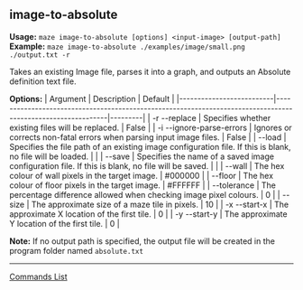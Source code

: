 ## image-to-absolute
**Usage:** `maze image-to-absolute [options] <input-image> [output-path]`
**Example:** `maze image-to-absolute ./examples/image/small.png ./output.txt -r`

Takes an existing Image file, parses it into a graph, and outputs an Absolute definition text file.

**Options:**
| Argument                 | Description                                                                                                 | Default |
|--------------------------|-------------------------------------------------------------------------------------------------------------|---------|
| -r --replace             | Specifies whether existing files will be replaced.                                                          | False   |
| -i --ignore-parse-errors | Ignores or corrects non-fatal errors when parsing input image files.                                        | False   |
| --load                   | Specifies the file path of an existing image configuration file.  If this is blank, no file will be loaded. |         |
| --save                   | Specifies the name of a saved image configuration file.  If this is blank, no file will be saved.           |         |
| --wall                   | The hex colour of wall pixels in the target image.                                                          | #000000 |
| --floor                  | The hex colour of floor pixels in the target image.                                                         | #FFFFFF |
| --tolerance              | The percentage difference allowed when checking image pixel colours.                                        | 0       |
| --size                   | The approximate size of a maze tile in pixels.                                                              | 10      |
| -x --start-x             | The approximate X location of the first tile.                                                               | 0       |
| -y --start-y             | The approximate Y location of the first tile.                                                               | 0       |

**Note:** If no output path is specified, the output file will be created in the program folder named `absolute.txt`

---

[Commands List](./readme.md)